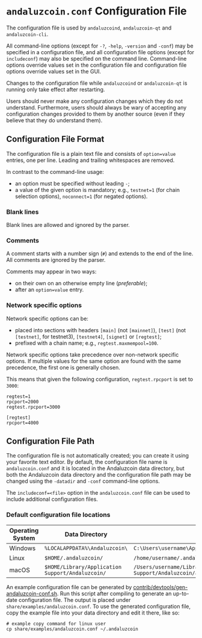 # `andaluzcoin.conf` Configuration File

The configuration file is used by `andaluzcoind`, `andaluzcoin-qt` and `andaluzcoin-cli`.

All command-line options (except for `-?`, `-help`, `-version` and `-conf`) may be specified in a configuration file, and all configuration file options (except for `includeconf`) may also be specified on the command line. Command-line options override values set in the configuration file and configuration file options override values set in the GUI.

Changes to the configuration file while `andaluzcoind` or `andaluzcoin-qt` is running only take effect after restarting.

Users should never make any configuration changes which they do not understand. Furthermore, users should always be wary of accepting any configuration changes provided to them by another source (even if they believe that they do understand them).

## Configuration File Format

The configuration file is a plain text file and consists of `option=value` entries, one per line. Leading and trailing whitespaces are removed.

In contrast to the command-line usage:
- an option must be specified without leading `-`;
- a value of the given option is mandatory; e.g., `testnet=1` (for chain selection options), `noconnect=1` (for negated options).

### Blank lines

Blank lines are allowed and ignored by the parser.

### Comments

A comment starts with a number sign (`#`) and extends to the end of the line. All comments are ignored by the parser.

Comments may appear in two ways:
- on their own on an otherwise empty line (_preferable_);
- after an `option=value` entry.

### Network specific options

Network specific options can be:
- placed into sections with headers `[main]` (not `[mainnet]`), `[test]` (not `[testnet]`, for testnet3), `[testnet4]`, `[signet]` or `[regtest]`;
- prefixed with a chain name; e.g., `regtest.maxmempool=100`.

Network specific options take precedence over non-network specific options.
If multiple values for the same option are found with the same precedence, the
first one is generally chosen.

This means that given the following configuration, `regtest.rpcport` is set to `3000`:

```
regtest=1
rpcport=2000
regtest.rpcport=3000

[regtest]
rpcport=4000
```

## Configuration File Path

The configuration file is not automatically created; you can create it using your favorite text editor. By default, the configuration file name is `andaluzcoin.conf` and it is located in the Andaluzcoin data directory, but both the Andaluzcoin data directory and the configuration file path may be changed using the `-datadir` and `-conf` command-line options.

The `includeconf=<file>` option in the `andaluzcoin.conf` file can be used to include additional configuration files.

### Default configuration file locations

Operating System | Data Directory | Example Path
-- | -- | --
Windows | `%LOCALAPPDATA%\Andaluzcoin\` | `C:\Users\username\AppData\Local\Andaluzcoin\andaluzcoin.conf`
Linux | `$HOME/.andaluzcoin/` | `/home/username/.andaluzcoin/andaluzcoin.conf`
macOS | `$HOME/Library/Application Support/Andaluzcoin/` | `/Users/username/Library/Application Support/Andaluzcoin/andaluzcoin.conf`

An example configuration file can be generated by [contrib/devtools/gen-andaluzcoin-conf.sh](../contrib/devtools/gen-andaluzcoin-conf.sh).
Run this script after compiling to generate an up-to-date configuration file.
The output is placed under `share/examples/andaluzcoin.conf`.
To use the generated configuration file, copy the example file into your data directory and edit it there, like so:

```
# example copy command for linux user
cp share/examples/andaluzcoin.conf ~/.andaluzcoin
```
